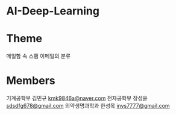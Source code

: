 # AI-Deep-Learning

# Theme
메일함 속 스팸 이메일의 분류

# Members
기계공학부 김민규 kmk9846a@naver.com    전자공학부 장성윤 sdsdfg678@gmail.com     의약생명과학과 한성목 inys7777@gmail.com
